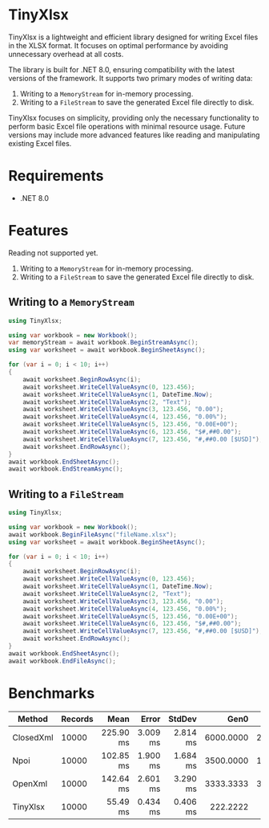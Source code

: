 # TinyXlsx
TinyXlsx is a lightweight and efficient library designed for writing Excel files in the XLSX format. It focuses on optimal performance by avoiding unnecessary overhead at all costs.

The library is built for .NET 8.0, ensuring compatibility with the latest versions of the framework. It supports two primary modes of writing data:

1.  Writing to a `MemoryStream` for in-memory processing.
2.  Writing to a `FileStream` to save the generated Excel file directly to disk.

TinyXlsx focuses on simplicity, providing only the necessary functionality to perform basic Excel file operations with minimal resource usage. Future versions may include more advanced features like reading and manipulating existing Excel files.

# Requirements
- .NET 8.0

# Features
Reading not supported yet.

1.  Writing to a `MemoryStream` for in-memory processing.
2.  Writing to a `FileStream` to save the generated Excel file directly to disk.

## Writing to a `MemoryStream`

```csharp
using TinyXlsx;

using var workbook = new Workbook();
var memoryStream = await workbook.BeginStreamAsync();
using var worksheet = await workbook.BeginSheetAsync();

for (var i = 0; i < 10; i++)
{
    await worksheet.BeginRowAsync(i);
    await worksheet.WriteCellValueAsync(0, 123.456);
    await worksheet.WriteCellValueAsync(1, DateTime.Now);
    await worksheet.WriteCellValueAsync(2, "Text");
    await worksheet.WriteCellValueAsync(3, 123.456, "0.00");
    await worksheet.WriteCellValueAsync(4, 123.456, "0.00%");
    await worksheet.WriteCellValueAsync(5, 123.456, "0.00E+00");
    await worksheet.WriteCellValueAsync(6, 123.456, "$#,##0.00");
    await worksheet.WriteCellValueAsync(7, 123.456, "#,##0.00 [$USD]");
    await worksheet.EndRowAsync();
}
await workbook.EndSheetAsync();
await workbook.EndStreamAsync();
```

## Writing to a `FileStream`

```csharp
using TinyXlsx;

using var workbook = new Workbook();
await workbook.BeginFileAsync("fileName.xlsx");
using var worksheet = await workbook.BeginSheetAsync();

for (var i = 0; i < 10; i++)
{
    await worksheet.BeginRowAsync(i);
    await worksheet.WriteCellValueAsync(0, 123.456);
    await worksheet.WriteCellValueAsync(1, DateTime.Now);
    await worksheet.WriteCellValueAsync(2, "Text");
    await worksheet.WriteCellValueAsync(3, 123.456, "0.00");
    await worksheet.WriteCellValueAsync(4, 123.456, "0.00%");
    await worksheet.WriteCellValueAsync(5, 123.456, "0.00E+00");
    await worksheet.WriteCellValueAsync(6, 123.456, "$#,##0.00");
    await worksheet.WriteCellValueAsync(7, 123.456, "#,##0.00 [$USD]");
    await worksheet.EndRowAsync();
}
await workbook.EndSheetAsync();
await workbook.EndFileAsync();
```
# Benchmarks
| Method    | Records | Mean      | Error    | StdDev   | Gen0      | Gen1      | Gen2      | Allocated |
|---------- |-------- |----------:|---------:|---------:|----------:|----------:|----------:|----------:|
| ClosedXml | 10000   | 225.90 ms | 3.009 ms | 2.814 ms | 6000.0000 | 2000.0000 | 1000.0000 |  97.65 MB |
| Npoi      | 10000   | 102.85 ms | 1.900 ms | 1.684 ms | 3500.0000 | 1000.0000 |         - |  58.64 MB |
| OpenXml   | 10000   | 142.64 ms | 2.601 ms | 3.290 ms | 3333.3333 | 3000.0000 | 1000.0000 |  52.97 MB |
| TinyXlsx  | 10000   |  55.49 ms | 0.434 ms | 0.406 ms |  222.2222 |  222.2222 |  222.2222 |   1.01 MB |